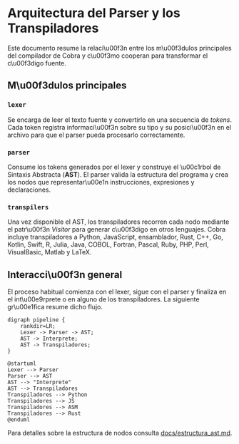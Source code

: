 # Arquitectura del Parser y los Transpiladores

Este documento resume la relaci\u00f3n entre los m\u00f3dulos principales del compilador de Cobra y c\u00f3mo cooperan para transformar el c\u00f3digo fuente.

## M\u00f3dulos principales

### `lexer`
Se encarga de leer el texto fuente y convertirlo en una secuencia de *tokens*. Cada token registra informaci\u00f3n sobre su tipo y su posici\u00f3n en el archivo para que el parser pueda procesarlo correctamente.

### `parser`
Consume los tokens generados por el lexer y construye el \u00c1rbol de Sintaxis Abstracta (**AST**). El parser valida la estructura del programa y crea los nodos que representar\u00e1n instrucciones, expresiones y declaraciones.

### `transpilers`
Una vez disponible el AST, los transpiladores recorren cada nodo mediante el patr\u00f3n *Visitor* para generar c\u00f3digo en otros lenguajes. Cobra incluye transpiladores a Python, JavaScript, ensamblador, Rust, C++, Go, Kotlin, Swift, R, Julia, Java, COBOL, Fortran, Pascal, Ruby, PHP, Perl, VisualBasic, Matlab y LaTeX.

## Interacci\u00f3n general
El proceso habitual comienza con el lexer, sigue con el parser y finaliza en el int\u00e9rprete o en alguno de los transpiladores. La siguiente gr\u00e1fica resume dicho flujo.

```{graphviz}
digraph pipeline {
    rankdir=LR;
    Lexer -> Parser -> AST;
    AST -> Interprete;
    AST -> Transpiladores;
}
```

```{uml}
@startuml
Lexer --> Parser
Parser --> AST
AST --> "Interprete"
AST --> Transpiladores
Transpiladores --> Python
Transpiladores --> JS
Transpiladores --> ASM
Transpiladores --> Rust
@enduml
```

Para detalles sobre la estructura de nodos consulta [docs/estructura_ast.md](estructura_ast.md).

